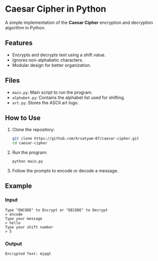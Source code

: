 # Caesar Cipher in Python

A simple implementation of the **Caesar Cipher** encryption and decryption algorithm in Python.

## Features
- Encrypts and decrypts text using a shift value.
- Ignores non-alphabetic characters.
- Modular design for better organization.

## Files
- `main.py`: Main script to run the program.
- `alphabet.py`: Contains the alphabet list used for shifting.
- `art.py`: Stores the ASCII art logo.

## How to Use
1. Clone the repository:
   ```bash
   git clone https://github.com/krsatyam-07/caesar-cipher.git
   cd caesar-cipher
   ```
2. Run the program:
   ```bash
   python main.py
   ```
3. Follow the prompts to encode or decode a message.

## Example
### Input
```
Type "ENCODE" to Encrypt or "DECODE" to Decrypt
> encode
Type your message
> hello
Type your shift number
> 5
```
### Output
```
Encrypted Text: mjqqt
```